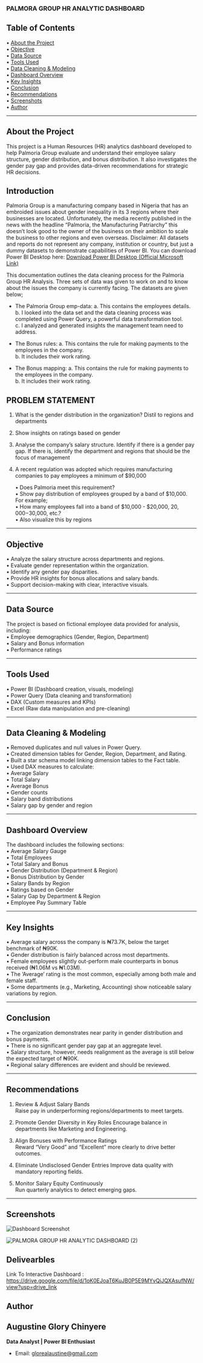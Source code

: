 ### PALMORA GROUP HR ANALYTIC DASHBOARD


## Table of Contents

• [About the Project](#about-the-project)  
• [Objective](#objective)  
• [Data Source](#data-source)  
• [Tools Used](#tools-used)  
• [Data Cleaning & Modeling](#data-cleaning--modeling)  
• [Dashboard Overview](#dashboard-overview)  
• [Key Insights](#key-insights)  
• [Conclusion](#conclusion)  
• [Recommendations](#recommendations)  
• [Screenshots](#screenshots)  
• [Author](#author)

---

## About the Project

This project is a Human Resources (HR) analytics dashboard developed to help Palmoria Group evaluate and understand their employee salary structure, gender distribution, and bonus distribution. It also investigates the gender pay gap and provides data-driven recommendations for strategic HR decisions.

## Introduction

Palmoria Group is a manufacturing company based in Nigeria that has an embroided issues about gender inequality in its 3 regions where their businesses are located. Unfortunately, the media recently published in the news with the headline “Palmoria, the Manufacturing Patriarchy” this doesn’t look good to the owner of the business on their ambition to scale the business to other regions and even overseas. Disclaimer: All datasets and reports do not represent any company, institution or country, but just a dummy datasets to demonstrate capabilities of Power BI. You can download Power BI Desktop here:  [Download Power BI Desktop (Official Microsoft Link)](https://www.microsoft.com/en-us/download/details.aspx?id=58494)

This documentation outlines the data cleaning process for the Palmoria Group HR Analysis. Three sets of data was given to work on and to know about the issues the company is currently facing. The datasets are given below;

- The Palmoria Group emp-data: 
  a. This contains the employees details.  
  b. I looked into the data set and the data cleaning process was completed using Power Query, a powerful data transformation tool.  
  c. I analyzed and generated insights the management team need to address.

- The Bonus rules: 
  a. This contains the rule for making payments to the employees in the company.  
  b. It includes their work rating.

- The Bonus mapping: 
  a. This contains the rule for making payments to the employees in the company.  
  b. It includes their work rating.

## PROBLEM STATEMENT

1. What is the gender distribution in the organization? Distil to regions and departments

2. Show insights on ratings based on gender

3. Analyse the company’s salary structure. Identify if there is a gender pay gap. If there is, identify the department and regions that should be the focus of management

4. A recent regulation was adopted which requires manufacturing companies to pay employees a minimum of $90,000

   • Does Palmoria meet this requirement?  
   • Show pay distribution of employees grouped by a band of $10,000. For example;  
   • How many employees fall into a band of $10,000 - $20,000, $20,000 -$30,000, etc.?  
   • Also visualize this by regions

---

## Objective

• Analyze the salary structure across departments and regions.  
• Evaluate gender representation within the organization.  
• Identify any gender pay disparities.  
• Provide HR insights for bonus allocations and salary bands.  
• Support decision-making with clear, interactive visuals.

---

## Data Source

The project is based on fictional employee data provided for analysis, including:  
• Employee demographics (Gender, Region, Department)  
• Salary and Bonus information  
• Performance ratings

---

## Tools Used

• Power BI (Dashboard creation, visuals, modeling)  
• Power Query (Data cleaning and transformation)  
• DAX (Custom measures and KPIs)  
• Excel (Raw data manipulation and pre-cleaning)

---

## Data Cleaning & Modeling

• Removed duplicates and null values in Power Query.  
• Created dimension tables for Gender, Region, Department, and Rating.  
• Built a star schema model linking dimension tables to the Fact table.  
• Used DAX measures to calculate:  
  • Average Salary  
  • Total Salary  
  • Average Bonus  
  • Gender counts  
  • Salary band distributions  
  • Salary gap by gender and region

---

## Dashboard Overview

The dashboard includes the following sections:  
• Average Salary Gauge  
• Total Employees  
• Total Salary and Bonus  
• Gender Distribution (Department & Region)  
• Bonus Distribution by Gender  
• Salary Bands by Region  
• Ratings based on Gender  
• Salary Gap by Department & Region  
• Employee Pay Summary Table

---

## Key Insights

• Average salary across the company is ₦73.7K, below the target benchmark of ₦90K.  
• Gender distribution is fairly balanced across most departments.  
• Female employees slightly out-perform male counterparts in bonus received (₦1.06M vs ₦1.03M).  
• The ‘Average’ rating is the most common, especially among both male and female staff.  
• Some departments (e.g., Marketing, Accounting) show noticeable salary variations by region.

---

## Conclusion

• The organization demonstrates near parity in gender distribution and bonus payments.  
• There is no significant gender pay gap at an aggregate level.  
• Salary structure, however, needs realignment as the average is still below the expected target of ₦90K.  
• Regional salary differences are evident and should be reviewed.

---

## Recommendations

1. Review & Adjust Salary Bands  
   Raise pay in underperforming regions/departments to meet targets.

2. Promote Gender Diversity in Key Roles 
   Encourage balance in departments like Marketing and Engineering.

3. Align Bonuses with Performance Ratings  
   Reward “Very Good” and “Excellent” more clearly to drive better outcomes.

4. Eliminate Undisclosed Gender Entries 
   Improve data quality with mandatory reporting fields.

5. Monitor Salary Equity Continuously  
   Run quarterly analytics to detect emerging gaps.

---

## Screenshots

![Dashboard Screenshot](images/dashboard.png)

![PALMORA GROUP HR ANALYTIC DASHBOARD (2)](https://github.com/user-attachments/assets/20065a74-21b7-45e2-a426-396fd6eef1d2)

## Delivearbles

Link To Interactive Dashboard : https://drive.google.com/file/d/1oK0EJoaT6KuJB0P5E9MYvQiJQXAsufNW/view?usp=drive_link

## Author

## Augustine Glory Chinyere  
**Data Analyst | Power BI Enthusiast**

- Email: glorealaustine@gmail.com  

